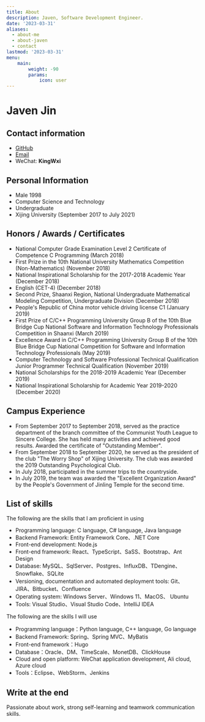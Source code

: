 ```yaml
---
title: About
description: Javen, Software Development Engineer.
date: '2023-03-31'
aliases:
  - about-me
  - about-javen
  - contact
lastmod: '2023-03-31'
menu:
    main: 
        weight: -90
        params:
            icon: user
---
```


# Javen Jin

## Contact information

- [GitHub](https://github.com/javenjin)
- [Email](mailto:wenjie.jin@hotmail.com)
- WeChat: **KingWxi**

## Personal Information

- Male  1998
- Computer Science and Technology
- Undergraduate
- Xijing University (September 2017 to July 2021)

## Honors / Awards / Certificates

- National Computer Grade Examination Level 2 Certificate of Competence C Programming (March 2018)
- First Prize in the 10th National University Mathematics Competition (Non-Mathematics) (November 2018)
- National Inspirational Scholarship for the 2017-2018 Academic Year (December 2018)
- English (CET-4) (December 2018)
- Second Prize, Shaanxi Region, National Undergraduate Mathematical Modeling Competition, Undergraduate Division (December 2018)
- People's Republic of China motor vehicle driving license C1 (January 2019)
- First Prize of C/C++ Programming University Group B of the 10th Blue Bridge Cup National Software and Information Technology Professionals Competition in Shaanxi (March 2019)
- Excellence Award in C/C++ Programming University Group B of the 10th Blue Bridge Cup National Competition for Software and Information Technology Professionals (May 2019)
- Computer Technology and Software Professional Technical Qualification Junior Programmer Technical Qualification (November 2019)
- National Scholarships for the 2018-2019 Academic Year (December 2019)
- National Inspirational Scholarship for Academic Year 2019-2020 (December 2020)

## Campus Experience

- From September 2017 to September 2018, served as the practice department of the branch committee of the Communist Youth League to Sincere College. She has held many activities and achieved good results. Awarded the certificate of "Outstanding Member".
- From September 2018 to September 2020, he served as the president of the club "The Worry Shop" of Xijing University. The club was awarded the 2019 Outstanding Psychological Club.
- In July 2018, participated in the summer trips to the countryside.
- In July 2019, the team was awarded the "Excellent Organization Award" by the People's Government of Jinling Temple for the second time.

## List of skills

The following are the skills that I am proficient in using

- Programming language: C language, C# language, Java language
- Backend Framework: Entity Framework Core、.NET Core
- Front-end development: Node.js
- Front-end framework: React、TypeScript、SaSS、Bootstrap、Ant Design
- Database: MySQL、SqlServer、Postgres、InfluxDB、TDengine、Snowflake、SQLite
- Versioning, documentation and automated deployment tools: Git、JIRA、Bitbucket、Confluence
- Operating system: Windows Server、Windows 11、MacOS、 Ubuntu
- Tools: Visual Studio、Visual Studio Code、IntelliJ IDEA

The following are the skills I will use

- Programming language：Python language, C++ language, Go language
- Backend Framework: Spring、Spring MVC、MyBatis
- Front-end framework：Hugo
- Database：Oracle、DM、TimeScale、MonetDB、ClickHouse
- Cloud and open platform: WeChat application development, Ali cloud, Azure cloud
- Tools：Eclipse、WebStorm、Jenkins

## Write at the end

Passionate about work, strong self-learning and teamwork communication skills.
